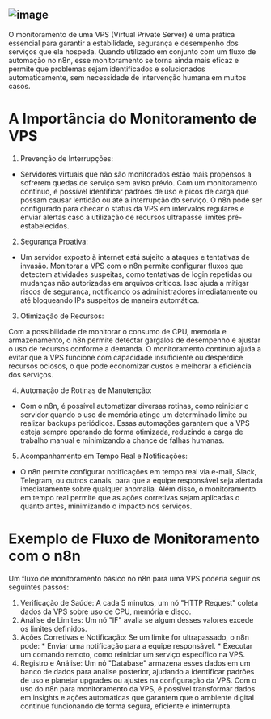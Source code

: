 
![image](https://github.com/user-attachments/assets/62fe9f32-46dd-46c7-ad1c-4aea6508edb3)
---
O monitoramento de uma VPS (Virtual Private Server) é uma prática essencial para garantir a estabilidade, segurança e desempenho dos serviços que ela hospeda. Quando utilizado em conjunto com um fluxo de automação no n8n, esse monitoramento se torna ainda mais eficaz e permite que problemas sejam identificados e solucionados automaticamente, sem necessidade de intervenção humana em muitos casos.

# A Importância do Monitoramento de VPS
1. Prevenção de Interrupções:

  * Servidores virtuais que não são monitorados estão mais propensos a sofrerem quedas de serviço sem aviso prévio. Com um monitoramento contínuo, é possível identificar padrões de uso e picos de carga que possam causar lentidão ou até a interrupção do serviço. O n8n pode ser configurado para checar o status da VPS em intervalos regulares e enviar alertas caso a utilização de recursos ultrapasse limites pré-estabelecidos.
2. Segurança Proativa:

  * Um servidor exposto à internet está sujeito a ataques e tentativas de invasão. Monitorar a VPS com o n8n permite configurar fluxos que detectem atividades suspeitas, como tentativas de login repetidas ou mudanças não autorizadas em arquivos críticos. Isso ajuda a mitigar riscos de segurança, notificando os administradores imediatamente ou até bloqueando IPs suspeitos de maneira automática.
3. Otimização de Recursos:

Com a possibilidade de monitorar o consumo de CPU, memória e armazenamento, o n8n permite detectar gargalos de desempenho e ajustar o uso de recursos conforme a demanda. O monitoramento contínuo ajuda a evitar que a VPS funcione com capacidade insuficiente ou desperdice recursos ociosos, o que pode economizar custos e melhorar a eficiência dos serviços.

4. Automação de Rotinas de Manutenção:

  * Com o n8n, é possível automatizar diversas rotinas, como reiniciar o servidor quando o uso de memória atinge um determinado limite ou realizar backups periódicos. Essas automações garantem que a VPS esteja sempre operando de forma otimizada, reduzindo a carga de trabalho manual e minimizando a chance de falhas humanas.
5. Acompanhamento em Tempo Real e Notificações:

  * O n8n permite configurar notificações em tempo real via e-mail, Slack, Telegram, ou outros canais, para que a equipe responsável seja alertada imediatamente sobre qualquer anomalia. Além disso, o monitoramento em tempo real permite que as ações corretivas sejam aplicadas o quanto antes, minimizando o impacto nos serviços.
# Exemplo de Fluxo de Monitoramento com o n8n
Um fluxo de monitoramento básico no n8n para uma VPS poderia seguir os seguintes passos:

  1. Verificação de Saúde: A cada 5 minutos, um nó "HTTP Request" coleta dados da VPS sobre uso de CPU, memória e disco.
  2. Análise de Limites: Um nó "IF" avalia se algum desses valores excede os limites definidos.
  3. Ações Corretivas e Notificação: Se um limite for ultrapassado, o n8n pode:
    * Enviar uma notificação para a equipe responsável.
    * Executar um comando remoto, como reiniciar um serviço específico na VPS.
  4. Registro e Análise: Um nó "Database" armazena esses dados em um banco de dados para análise posterior, ajudando a identificar padrões de uso e planejar upgrades ou ajustes na configuração da VPS.
Com o uso do n8n para monitoramento da VPS, é possível transformar dados em insights e ações automáticas que garantem que o ambiente digital continue funcionando de forma segura, eficiente e ininterrupta.
